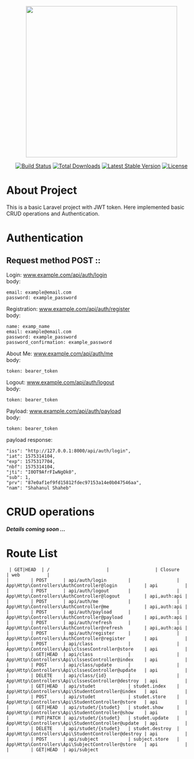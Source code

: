 <p align="center"><img src="https://res.cloudinary.com/dtfbvvkyp/image/upload/v1566331377/laravel-logolockup-cmyk-red.svg" width="400"></p>

<p align="center">
<a href="https://travis-ci.org/laravel/framework"><img src="https://travis-ci.org/laravel/framework.svg" alt="Build Status"></a>
<a href="https://packagist.org/packages/laravel/framework"><img src="https://poser.pugx.org/laravel/framework/d/total.svg" alt="Total Downloads"></a>
<a href="https://packagist.org/packages/laravel/framework"><img src="https://poser.pugx.org/laravel/framework/v/stable.svg" alt="Latest Stable Version"></a>
<a href="https://packagist.org/packages/laravel/framework"><img src="https://poser.pugx.org/laravel/framework/license.svg" alt="License"></a>
</p>

# About Project
This is a basic Laravel project with JWT token. Here implemented basic CRUD operations and Authentication.

# Authentication
## Request method POST ::
Login:  www.example.com/api/auth/login<br> 
    body:
    
    email: example@email.com
    password: example_password
    

Registration:   www.example.com/api/auth/register<br>
    body:
     
    name: examp_name
    email: example@email.com 
    password: example_password
    password_confirmation: example_password
    
About Me:   www.example.com/api/auth/me<br>
    body:
     
    token: bearer_token
    

Logout:   www.example.com/api/auth/logout<br>
    body:
     
    token: bearer_token
    
Payload:   www.example.com/api/auth/payload<br>
    body:
     
    token: bearer_token
    
payload response:
    
    "iss": "http://127.0.0.1:8000/api/auth/login",
    "iat": 1575314104,
    "exp": 1575317704,
    "nbf": 1575314104,
    "jti": "I0OT9AfrFIwNgOk0",
    "sub": 1,
    "prv": "87e0af1ef9fd15812fdec97153a14e0b047546aa",
    "nam": "Shahanul Shaheb"
 
 
# CRUD operations
##### Details coming soon ...

# Route List

     | GET|HEAD  | /                     |                 | Closure                                            | web          |
    |        | POST      | api/auth/login        |                 | App\Http\Controllers\AuthController@login          | api          |
    |        | POST      | api/auth/logout       |                 | App\Http\Controllers\AuthController@logout         | api,auth:api |
    |        | POST      | api/auth/me           |                 | App\Http\Controllers\AuthController@me             | api,auth:api |
    |        | POST      | api/auth/payload      |                 | App\Http\Controllers\AuthController@payload        | api,auth:api |
    |        | POST      | api/auth/refresh      |                 | App\Http\Controllers\AuthController@refresh        | api,auth:api |
    |        | POST      | api/auth/register     |                 | App\Http\Controllers\AuthController@register       | api          |
    |        | POST      | api/class             |                 | App\Http\Controllers\Api\clssesController@store    | api          |
    |        | GET|HEAD  | api/class             |                 | App\Http\Controllers\Api\clssesController@index    | api          |
    |        | POST      | api/class/update      |                 | App\Http\Controllers\Api\clssesController@update   | api          |
    |        | DELETE    | api/class/{id}        |                 | App\Http\Controllers\Api\clssesController@destroy  | api          |
    |        | GET|HEAD  | api/studet            | studet.index    | App\Http\Controllers\Api\StudentController@index   | api          |
    |        | POST      | api/studet            | studet.store    | App\Http\Controllers\Api\StudentController@store   | api          |
    |        | GET|HEAD  | api/studet/{studet}   | studet.show     | App\Http\Controllers\Api\StudentController@show    | api          |
    |        | PUT|PATCH | api/studet/{studet}   | studet.update   | App\Http\Controllers\Api\StudentController@update  | api          |
    |        | DELETE    | api/studet/{studet}   | studet.destroy  | App\Http\Controllers\Api\StudentController@destroy | api          |
    |        | POST      | api/subject           | subject.store   | App\Http\Controllers\Api\SubjectController@store   | api          |
    |        | GET|HEAD  | api/subject           
